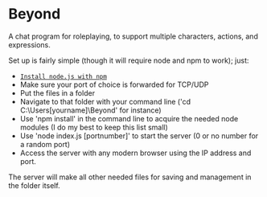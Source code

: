 # Beyond
A chat program for roleplaying, to support multiple characters, actions, and expressions.

Set up is fairly simple (though it will require node and npm to work); just:

* [`Install node.js with npm`](https://nodejs.org/en/)
* Make sure your port of choice is forwarded for TCP/UDP
* Put the files in a folder
* Navigate to that folder with your command line ('cd C:\Users\[yourname]\Beyond' for instance)
* Use 'npm install' in the command line to acquire the needed node modules (I do my best to keep this list small)
* Use 'node index.js [portnumber]' to start the server (0 or no number for a random port)
* Access the server with any modern browser using the IP address and port.

The server will make all other needed files for saving and management in the folder itself.
